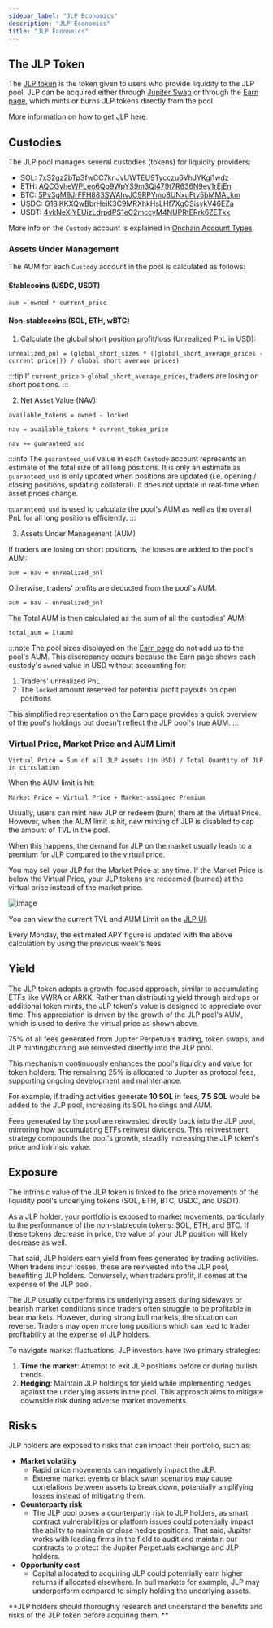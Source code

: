 ```yaml
---
sidebar_label: "JLP Economics"
description: "JLP Economics"
title: "JLP Economics"
---
```




## The JLP Token

The [JLP token](https://birdeye.so/token/27G8MtK7VtTcCHkpASjSDdkWWYfoqT6ggEuKidVJidD4?chain=solana) is the token given to users who provide liquidity to the JLP pool. JLP can be acquired either through [Jupiter Swap](https://jup.ag/) or through the [Earn page](https://jup.ag/perps-earn), which mints or burns JLP tokens directly from the pool.

More information on how to get JLP [here](./3-How-To-Get-JLP.md).

## Custodies

The JLP pool manages several custodies (tokens) for liquidity providers:

* SOL: [7xS2gz2bTp3fwCC7knJvUWTEU9Tycczu6VhJYKgi1wdz](https://solscan.io/account/7xS2gz2bTp3fwCC7knJvUWTEU9Tycczu6VhJYKgi1wdz)
* ETH: [AQCGyheWPLeo6Qp9WpYS9m3Qj479t7R636N9ey1rEjEn](https://solscan.io/account/AQCGyheWPLeo6Qp9WpYS9m3Qj479t7R636N9ey1rEjEn)
* BTC: [5Pv3gM9JrFFH883SWAhvJC9RPYmo8UNxuFtv5bMMALkm](https://solscan.io/account/5Pv3gM9JrFFH883SWAhvJC9RPYmo8UNxuFtv5bMMALkm)
* USDC: [G18jKKXQwBbrHeiK3C9MRXhkHsLHf7XgCSisykV46EZa](https://solscan.io/account/G18jKKXQwBbrHeiK3C9MRXhkHsLHf7XgCSisykV46EZa)
* USDT: [4vkNeXiYEUizLdrpdPS1eC2mccyM4NUPRtERrk6ZETkk](https://solscan.io/account/4vkNeXiYEUizLdrpdPS1eC2mccyM4NUPRtERrk6ZETkk)

More info on the `Custody` account is explained in [Onchain Account Types](../8-perpetual-exchange/3-onchain-accounts.md).

### Assets Under Management

The AUM for each `Custody` account in the pool is calculated as follows:

#### Stablecoins (USDC, USDT)

`aum = owned * current_price`

#### Non-stablecoins (SOL, ETH, wBTC)

1. Calculate the global short position profit/loss (Unrealized PnL in USD):

`unrealized_pnl = (global_short_sizes * (|global_short_average_prices - current_price|)) / global_short_average_prices)`

:::tip
If `current_price` > `global_short_average_prices`, traders are losing on short positions.
:::

2. Net Asset Value (NAV):

`available_tokens = owned - locked`

`nav = available_tokens * current_token_price`

`nav += guaranteed_usd`

:::info
The `guaranteed_usd` value in each `Custody` account represents an estimate of the total size of all long positions. It is only an estimate as `guaranteed_usd` is only updated when positions are updated (i.e. opening / closing positions, updating collateral). It does not update in real-time when asset prices change. 

`guaranteed_usd` is used to calculate the pool's AUM as well as the overall PnL for all long positions efficiently.
:::

3. Assets Under Management (AUM)

If traders are losing on short positions, the losses are added to the pool's AUM:

`aum = nav + unrealized_pnl`

Otherwise, traders' profits are deducted from the pool's AUM:

`aum = nav - unrealized_pnl`

The Total AUM is then calculated as the sum of all the custodies' AUM:

`total_aum = Σ(aum)`

:::note
The pool sizes displayed on the [Earn page](https://jup.ag/perps-earn) do not add up to the pool's AUM. This discrepancy occurs because the Earn page shows each custody's `owned` value in USD without accounting for:

1. Traders' unrealized PnL
2. The `locked` amount reserved for potential profit payouts on open positions

This simplified representation on the Earn page provides a quick overview of the pool's holdings but doesn't reflect the JLP pool's true AUM.
:::

### Virtual Price, Market Price and AUM Limit

`Virtual Price = Sum of all JLP Assets (in USD) / Total Quantity of JLP in circulation`

When the AUM limit is hit:

`Market Price = Virtual Price + Market-assigned Premium`

Usually, users can mint new JLP or redeem (burn) them at the Virtual Price. However, when the AUM limit is hit, new minting of JLP is disabled to cap the amount of TVL in the pool.

When this happens, the demand for JLP on the market usually leads to a premium for JLP compared to the virtual price.

You may sell your JLP for the Market Price at any time. If the Market Price is below the Virtual Price, your JLP tokens are redeemed (burned) at the virtual price instead of the market price.

![image](../img/jlp/jlp-TVL.png)

You can view the current TVL and AUM Limit on the [JLP UI](https://jup.ag/perps-earn).

Every Monday, the estimated APY figure is updated with the above calculation by using the previous week's fees.

## Yield

The JLP token adopts a growth-focused approach, similar to accumulating ETFs like VWRA or ARKK. Rather than distributing yield through airdrops or additional token mints, the JLP token's value is designed to appreciate over time. This appreciation is driven by the growth of the JLP pool's AUM, which is used to derive the virtual price as shown above.

75% of all fees generated from Jupiter Perpetuals trading, token swaps, and JLP minting/burning are reinvested directly into the JLP pool.

This mechanism continuously enhances the pool's liquidity and value for token holders. The remaining 25% is allocated to Jupiter as protocol fees, supporting ongoing development and maintenance.

For example, if trading activities generate **10 SOL** in fees, **7.5 SOL** would be added to the JLP pool, increasing its SOL holdings and AUM.

Fees generated by the pool are reinvested directly back into the JLP pool, mirroring how accumulating ETFs reinvest dividends. This reinvestment strategy compounds the pool's growth, steadily increasing the JLP token's price and intrinsic value.

## Exposure

The intrinsic value of the JLP token is linked to the price movements of the liquidity pool's underlying tokens (SOL, ETH, BTC, USDC, and USDT).&#x20;

As a JLP holder, your portfolio is exposed to market movements, particularly to the performance of the non-stablecoin tokens: SOL, ETH, and BTC. If these tokens decrease in price, the value of your JLP position will likely decrease as well.

That said, JLP holders earn yield from fees generated by trading activities. When traders incur losses, these are reinvested into the JLP pool, benefiting JLP holders. Conversely, when traders profit, it comes at the expense of the JLP pool.

The JLP usually outperforms its underlying assets during sideways or bearish market conditions since traders often struggle to be profitable in bear markets. However, during strong bull markets, the situation can reverse. Traders may open more long positions which can lead to trader profitability at the expense of JLP holders.

To navigate market fluctuations, JLP investors have two primary strategies:

1. **Time the market**: Attempt to exit JLP positions before or during bullish trends.
2. **Hedging**: Maintain JLP holdings for yield while implementing hedges against the underlying assets in the pool. This approach aims to mitigate downside risk during adverse market movements.

## Risks

JLP holders are exposed to risks that can impact their portfolio, such as:

* **Market volatility**
  * Rapid price movements can negatively impact the JLP.
  * Extreme market events or black swan scenarios may cause correlations between assets to break down, potentially amplifying losses instead of mitigating them.
* **Counterparty risk**
  * The JLP pool poses a counterparty risk to JLP holders, as smart contract vulnerabilities or platform issues could potentially impact the ability to maintain or close hedge positions. That said, Jupiter works with leading firms in the field to audit and maintain our contracts to protect the Jupiter Perpetuals exchange and JLP holders.
* **Opportunity cost**
  * Capital allocated to acquiring JLP could potentially earn higher returns if allocated elsewhere. In bull markets for example, JLP may underperform compared to simply holding the underlying assets.

**JLP holders should thoroughly research and understand the benefits and risks of the JLP token before acquiring them.
**